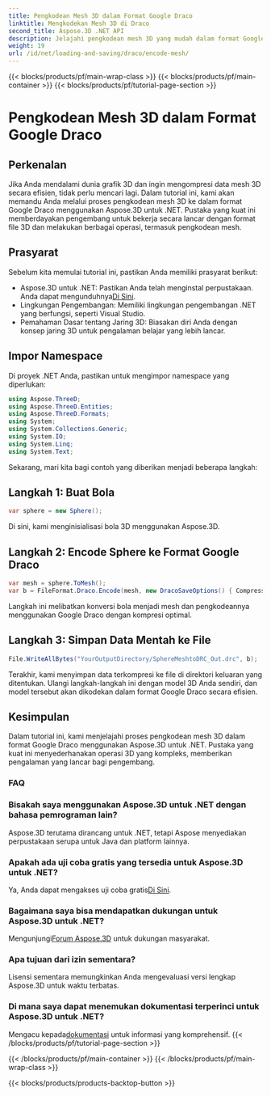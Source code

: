 ```yaml
---
title: Pengkodean Mesh 3D dalam Format Google Draco
linktitle: Mengkodekan Mesh 3D di Draco
second_title: Aspose.3D .NET API
description: Jelajahi pengkodean mesh 3D yang mudah dalam format Google Draco menggunakan Aspose.3D untuk .NET. Ikuti panduan langkah demi langkah kami. Efisien, kuat, dan ramah pengembang!
weight: 19
url: /id/net/loading-and-saving/draco/encode-mesh/
---
```


{{< blocks/products/pf/main-wrap-class >}}
{{< blocks/products/pf/main-container >}}
{{< blocks/products/pf/tutorial-page-section >}}

# Pengkodean Mesh 3D dalam Format Google Draco

## Perkenalan
Jika Anda mendalami dunia grafik 3D dan ingin mengompresi data mesh 3D secara efisien, tidak perlu mencari lagi. Dalam tutorial ini, kami akan memandu Anda melalui proses pengkodean mesh 3D ke dalam format Google Draco menggunakan Aspose.3D untuk .NET. Pustaka yang kuat ini memberdayakan pengembang untuk bekerja secara lancar dengan format file 3D dan melakukan berbagai operasi, termasuk pengkodean mesh.
## Prasyarat
Sebelum kita memulai tutorial ini, pastikan Anda memiliki prasyarat berikut:
-  Aspose.3D untuk .NET: Pastikan Anda telah menginstal perpustakaan. Anda dapat mengunduhnya[Di Sini](https://releases.aspose.com/3d/net/).
- Lingkungan Pengembangan: Memiliki lingkungan pengembangan .NET yang berfungsi, seperti Visual Studio.
- Pemahaman Dasar tentang Jaring 3D: Biasakan diri Anda dengan konsep jaring 3D untuk pengalaman belajar yang lebih lancar.
## Impor Namespace
Di proyek .NET Anda, pastikan untuk mengimpor namespace yang diperlukan:
```csharp
using Aspose.ThreeD;
using Aspose.ThreeD.Entities;
using Aspose.ThreeD.Formats;
using System;
using System.Collections.Generic;
using System.IO;
using System.Linq;
using System.Text;
```
Sekarang, mari kita bagi contoh yang diberikan menjadi beberapa langkah:
## Langkah 1: Buat Bola
```csharp
var sphere = new Sphere();
```
Di sini, kami menginisialisasi bola 3D menggunakan Aspose.3D.
## Langkah 2: Encode Sphere ke Format Google Draco
```csharp
var mesh = sphere.ToMesh();
var b = FileFormat.Draco.Encode(mesh, new DracoSaveOptions() { CompressionLevel = DracoCompressionLevel.Optimal });
```
Langkah ini melibatkan konversi bola menjadi mesh dan pengkodeannya menggunakan Google Draco dengan kompresi optimal.
## Langkah 3: Simpan Data Mentah ke File
```csharp
File.WriteAllBytes("YourOutputDirectory/SphereMeshtoDRC_Out.drc", b);
```
Terakhir, kami menyimpan data terkompresi ke file di direktori keluaran yang ditentukan.
Ulangi langkah-langkah ini dengan model 3D Anda sendiri, dan model tersebut akan dikodekan dalam format Google Draco secara efisien.
## Kesimpulan
Dalam tutorial ini, kami menjelajahi proses pengkodean mesh 3D dalam format Google Draco menggunakan Aspose.3D untuk .NET. Pustaka yang kuat ini menyederhanakan operasi 3D yang kompleks, memberikan pengalaman yang lancar bagi pengembang.

### FAQ
### Bisakah saya menggunakan Aspose.3D untuk .NET dengan bahasa pemrograman lain?
Aspose.3D terutama dirancang untuk .NET, tetapi Aspose menyediakan perpustakaan serupa untuk Java dan platform lainnya.
### Apakah ada uji coba gratis yang tersedia untuk Aspose.3D untuk .NET?
 Ya, Anda dapat mengakses uji coba gratis[Di Sini](https://releases.aspose.com/).
### Bagaimana saya bisa mendapatkan dukungan untuk Aspose.3D untuk .NET?
 Mengunjungi[Forum Aspose.3D](https://forum.aspose.com/c/3d/18) untuk dukungan masyarakat.
### Apa tujuan dari izin sementara?
Lisensi sementara memungkinkan Anda mengevaluasi versi lengkap Aspose.3D untuk waktu terbatas.
### Di mana saya dapat menemukan dokumentasi terperinci untuk Aspose.3D untuk .NET?
 Mengacu kepada[dokumentasi](https://reference.aspose.com/3d/net/) untuk informasi yang komprehensif.
{{< /blocks/products/pf/tutorial-page-section >}}

{{< /blocks/products/pf/main-container >}}
{{< /blocks/products/pf/main-wrap-class >}}

{{< blocks/products/products-backtop-button >}}
